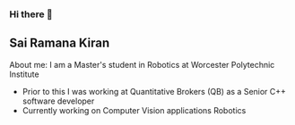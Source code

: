 ### Hi there 👋

<!--
**saikrn112/saikrn112** is a ✨ _special_ ✨ repository because its `README.md` (this file) appears on your GitHub profile.

- I am currently working on Computer Vision
- 🔭 I’m currently working on Computer vision
- 🌱 I’m currently learning ...
- 👯 I’m looking to collaborate on ...
- 🤔 I’m looking for help with ...
- 💬 Ask me about ...
- 📫 How to reach me: ...
- 😄 Pronouns: ...
- ⚡ Fun fact: ...
-->
Sai Ramana Kiran 
---

About me:
I am a Master's student in Robotics at Worcester Polytechnic Institute
- Prior to this I was working at Quantitative Brokers (QB) as a Senior C++ software developer
- Currently working on Computer Vision applications Robotics
